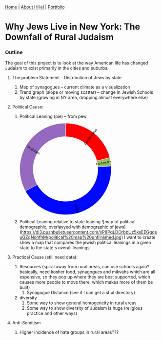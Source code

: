 [Home](https://hhochszt.github.io/94870-Portfolio) | [About Hillel](AboutHillel.md) | [Portfolio](Portfolio.md)

# Why Jews Live in New York: The Downfall of Rural Judaism

### Outline
The goal of this project is to look at the way American life has changed Judaism to exist primarily in the cities and suburbs.

1.	The problem Statement - Distribution of Jews by state
      1.	Map of synagogues – current climate as a visualization
      1.	Trend graph (slope or moving scatter) – change in Jewish Schools by state (growing in NY area, dropping almost everywhere else)
      
1.	Political Cause:
      1.	Political Leaning (pie) – from pew
      
      
            <svg width="300" height="300" xmlns="http://www.w3.org/2000/svg"><g transform="translate(150, 150)"><g display="none"><path d="M6.4946704217662e-15,-106.06601717798213A106.06601717798213,106.06601717798213,0,1,1,-6.4946704217662e-15,106.06601717798213A106.06601717798213,106.06601717798213,0,1,1,6.4946704217662e-15,-106.06601717798213Z" style="stroke: rgb(255, 255, 255); fill: rgb(255, 0, 0); fill-rule: evenodd;"></path><text transform="translate(3.2473352108831e-15,53.033008588991066)rotate(90)" text-anchor="middle" dx="6" dy=".35em" style="font-size: 11px; font-family: Arial, Helvetica;"></text><title>undefined: none</title></g><g><path d="M9.184850993605149e-15,-150A150,150,0,0,1,145.28747416929465,-37.303483074728234L102.73375820657363,-26.377545844017938A106.06601717798213,106.06601717798213,0,0,0,6.4946704217662e-15,-106.06601717798213Z" style="stroke: rgb(255, 255, 255); fill: rgb(255, 0, 0); fill-rule: evenodd;"></path><text transform="translate(78.47233406460475,-101.1659234861311)rotate(-52.2)" text-anchor="middle" dx="6" dy=".35em" style="font-size: 11px; font-family: Arial, Helvetica;">Conservative</text><title>Conservative: 21</title></g><g><path d="M145.28747416929465,-37.303483074728234A150,150,0,0,1,149.70400926424074,-9.418577929397019L105.85672012155835,-6.659940323010583A106.06601717798213,106.06601717798213,0,0,0,102.73375820657363,-26.377545844017938Z" style="stroke: rgb(255, 255, 255); fill: rgb(148, 191, 105); fill-rule: evenodd;"></path><text transform="translate(126.45670979466361,-20.0287752061101)rotate(-9.000000000000012)" text-anchor="middle" dx="6" dy=".35em" style="font-size: 11px; font-family: Arial, Helvetica;">Do Not Know</text><title>Do Not Know: 3</title></g><g><path d="M149.70400926424074,-9.418577929397019A150,150,0,0,1,-131.44600200657948,72.2630511152574L-92.9463593787129,51.09769347282862A106.06601717798213,106.06601717798213,0,0,0,105.85672012155835,-6.659940323010583Z" style="stroke: rgb(255, 255, 255); fill: rgb(0, 7, 255); fill-rule: evenodd;"></path><text transform="translate(35.72007067577279,122.94928970622992)rotate(73.79999999999998)" text-anchor="middle" dx="6" dy=".35em" style="font-size: 11px; font-family: Arial, Helvetica;">Liberal</text><title>Liberal: 43</title></g><g><path d="M-131.44600200657948,72.2630511152574A150,150,0,0,1,-2.7554552980815446e-14,-150L-1.94840112652986e-14,-106.06601717798213A106.06601717798213,106.06601717798213,0,0,0,-92.9463593787129,51.09769347282862Z" style="stroke: rgb(255, 255, 255); fill: rgb(148, 105, 191); fill-rule: evenodd;"></path><text transform="translate(-110.20339133630152,-65.1741039549194)rotate(390.6)" text-anchor="middle" dx="6" dy=".35em" style="font-size: 11px; font-family: Arial, Helvetica;">Moderate</text><title>Moderate: 33</title></g></g></svg>
      1.	Political Leaning relative to state leaning
      ![map of political demographic, overlayyed with demographic of jews] (https://dl3.pushbulletusercontent.com/xP8PqLDOrbbUz5ksEEGgqsuGZqNohfhM/political%20map%20unfiinished.jpg)
      I want to create show a map that compares the jewish political leanings in a given state to the state's overall leanings
      
      
      
1.	Practical Cause (still need data):
      1.	Resources (spiral away from rural areas, can use schools again?
      basically, need kosher food, synagogues and mikvahs which are all expensive, so they pop up where they are best supported, which causes more people to move there, which makes more of them be built)
            1.  Synagogue Distance (see if I can get a shul directory)
      1. diversity
            1.  Some way to show general homogeneity in rural areas
            1.  Some way to show diversity of Judaism is huge (religious practice and other ways)
1.	Anti-Semitism
      1.	Higher incidence of hate groups in rural areas???
